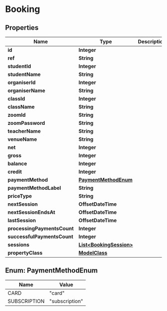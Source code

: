 

# Booking


## Properties

| Name | Type | Description | Notes |
|------------ | ------------- | ------------- | -------------|
|**id** | **Integer** |  |  [optional] |
|**ref** | **String** |  |  [optional] |
|**studentId** | **Integer** |  |  [optional] |
|**studentName** | **String** |  |  [optional] |
|**organiserId** | **Integer** |  |  [optional] |
|**organiserName** | **String** |  |  [optional] |
|**classId** | **Integer** |  |  [optional] |
|**className** | **String** |  |  [optional] |
|**zoomId** | **String** |  |  [optional] |
|**zoomPassword** | **String** |  |  [optional] |
|**teacherName** | **String** |  |  [optional] |
|**venueName** | **String** |  |  [optional] |
|**net** | **Integer** |  |  [optional] |
|**gross** | **Integer** |  |  [optional] |
|**balance** | **Integer** |  |  [optional] |
|**credit** | **Integer** |  |  [optional] |
|**paymentMethod** | [**PaymentMethodEnum**](#PaymentMethodEnum) |  |  [optional] |
|**paymentMethodLabel** | **String** |  |  [optional] |
|**priceType** | **String** |  |  [optional] |
|**nextSession** | **OffsetDateTime** |  |  [optional] |
|**nextSessionEndsAt** | **OffsetDateTime** |  |  [optional] |
|**lastSession** | **OffsetDateTime** |  |  [optional] |
|**processingPaymentsCount** | **Integer** |  |  [optional] |
|**successfulPaymentsCount** | **Integer** |  |  [optional] |
|**sessions** | [**List&lt;BookingSession&gt;**](BookingSession.md) |  |  [optional] |
|**propertyClass** | [**ModelClass**](ModelClass.md) |  |  [optional] |



## Enum: PaymentMethodEnum

| Name | Value |
|---- | -----|
| CARD | &quot;card&quot; |
| SUBSCRIPTION | &quot;subscription&quot; |




